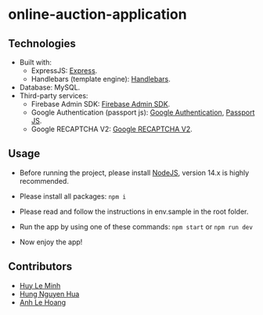 # online-auction-application

## Technologies
* Built with:
    * ExpressJS: [Express](https://expressjs.com/).
    * Handlebars (template engine): [Handlebars](https://handlebarsjs.com/).
* Database: MySQL.
* Third-party services:
    * Firebase Admin SDK: [Firebase Admin SDK](https://www.npmjs.com/package/firebase-admin).
    * Google Authentication (passport js): [Google Authentication](https://developers.google.com/identity/protocols/oauth2), [Passport JS](http://www.passportjs.org/docs/google/).
    * Google RECAPTCHA V2: [Google RECAPTCHA V2](https://developers.google.com/recaptcha/docs/display).

## Usage
* Before running the project, please install [NodeJS](https://nodejs.org/en/), version 14.x is highly recommended.

* Please install all packages:
        ```
        npm i
        ```
* Please read and follow the instructions in env.sample in the root folder.
* Run the app by using one of these commands:
        ```
        npm start
        ```
        or
        ```
        npm run dev
        ```
* Now enjoy the app!

## Contributors
* [Huy Le Minh](https://github.com/huyleminh)
* [Hung Nguyen Hua](https://github.com/huahungnguyen121)
* [Anh Le Hoang](https://github.com/anhle199)
